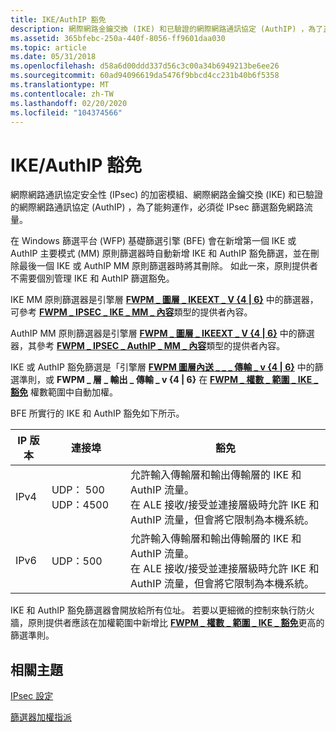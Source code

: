 ```yaml
---
title: IKE/AuthIP 豁免
description: 網際網路金鑰交換 (IKE) 和已驗證的網際網路通訊協定 (AuthIP) ，為了正常運作，必須從 IPsec 篩選豁免其網路流量。
ms.assetid: 365bfebc-250a-440f-8056-ff9601daa030
ms.topic: article
ms.date: 05/31/2018
ms.openlocfilehash: d58a6d00ddd337d56c3c00a34b6949213be6ee26
ms.sourcegitcommit: 60ad94096619da5476f9bbcd4cc231b40b6f5358
ms.translationtype: MT
ms.contentlocale: zh-TW
ms.lasthandoff: 02/20/2020
ms.locfileid: "104374566"
---
```

# <a name="ikeauthip-exemptions"></a>IKE/AuthIP 豁免

網際網路通訊協定安全性 (IPsec) 的加密模組、網際網路金鑰交換 (IKE) 和已驗證的網際網路通訊協定 (AuthIP) ，為了能夠運作，必須從 IPsec 篩選豁免網路流量。

在 Windows 篩選平台 (WFP) 基礎篩選引擎 (BFE) 會在新增第一個 IKE 或 AuthIP 主要模式 (MM) 原則篩選器時自動新增 IKE 和 AuthIP 豁免篩選，並在刪除最後一個 IKE 或 AuthIP MM 原則篩選器時將其刪除。 如此一來，原則提供者不需要個別管理 IKE 和 AuthIP 篩選豁免。

IKE MM 原則篩選器是引擎層 [**FWPM \_ 圖層 \_ IKEEXT \_ V {4 \| 6}**](management-filtering-layer-identifiers-.md) 中的篩選器，可參考 [**FWPM \_ IPSEC \_ IKE \_ MM \_ 內容**](/windows/desktop/api/Fwpmtypes/ne-fwpmtypes-fwpm_provider_context_type)類型的提供者內容。

AuthIP MM 原則篩選器是引擎層 [**FWPM \_ 圖層 \_ IKEEXT \_ V {4 \| 6}**](management-filtering-layer-identifiers-.md) 中的篩選器，其參考 [**FWPM \_ IPSEC \_ AuthIP \_ MM \_ 內容**](/windows/desktop/api/Fwpmtypes/ne-fwpmtypes-fwpm_provider_context_type)類型的提供者內容。

IKE 或 AuthIP 豁免篩選是「引擎層 [**FWPM 圖層內送 \_ \_ \_ 傳輸 \_ v {4 \| 6}**](management-filtering-layer-identifiers-.md) 中的篩選準則，或 **FWPM \_ 層 \_ 輸出 \_ 傳輸 \_ v {4 \| 6}** 在 [**FWPM \_ 權數 \_ 範圍 \_ IKE \_ 豁免**](filter-weight-identifiers.md) 權數範圍中自動加權。

BFE 所實行的 IKE 和 AuthIP 豁免如下所示。

| IP 版本      | 連接埠                        | 豁免                                                                                                                                                                                                                             |
|-----------------|-----------------------------|---------------------------------------------------------------------------------------------------------------------------------------------------------------------------------------------------------------------------------------|
| IPv4<br/> | UDP： 500 UDP：4500<br/> | 允許輸入傳輸層和輸出傳輸層的 IKE 和 AuthIP 流量。 <br/> 在 ALE 接收/接受並連接層級時允許 IKE 和 AuthIP 流量，但會將它限制為本機系統。<br/> |
| IPv6<br/> | UDP：500<br/>          | 允許輸入傳輸層和輸出傳輸層的 IKE 和 AuthIP 流量。 <br/> 在 ALE 接收/接受並連接層級時允許 IKE 和 AuthIP 流量，但會將它限制為本機系統。<br/> |



 

IKE 和 AuthIP 豁免篩選器會開放給所有位址。 若要以更細微的控制來執行防火牆，原則提供者應該在加權範圍中新增比 [**FWPM \_ 權數 \_ 範圍 \_ IKE \_ 豁免**](filter-weight-identifiers.md)更高的篩選準則。

## <a name="related-topics"></a>相關主題

<dl> <dt>

[IPsec 設定](ipsec-configuration.md)
</dt> <dt>

[篩選器加權指派](filter-weight-assignment.md)
</dt> </dl>

 

 





